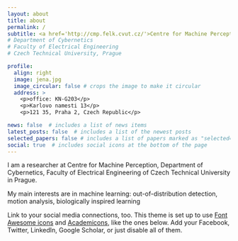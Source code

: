 ```yaml
---
layout: about
title: about
permalink: /
subtitle: <a href='http://cmp.felk.cvut.cz/'>Centre for Machine Perception</a>
# Department of Cybernetics
# Faculty of Electrical Engineering
# Czech Technical University, Prague

profile:
  align: right
  image: jena.jpg
  image_circular: false # crops the image to make it circular
  address: >
    <p>office: KN-G203</p>
    <p>Karlovo namesti 13</p>
    <p>121 35, Praha 2, Czech Republic</p>

news: false  # includes a list of news items
latest_posts: false  # includes a list of the newest posts
selected_papers: false # includes a list of papers marked as "selected={true}"
social: true  # includes social icons at the bottom of the page
---
```


I am a researcher at Centre for Machine Perception, Department of Cybernetics, Faculty of Electrical Engineering of Czech Technical University in Prague.

My main interests are in machine learning: out-of-distribution detection, motion analysis, biologically inspired learning


Link to your social media connections, too. This theme is set up to use [Font Awesome icons](http://fortawesome.github.io/Font-Awesome/) and [Academicons](https://jpswalsh.github.io/academicons/), like the ones below. Add your Facebook, Twitter, LinkedIn, Google Scholar, or just disable all of them.
